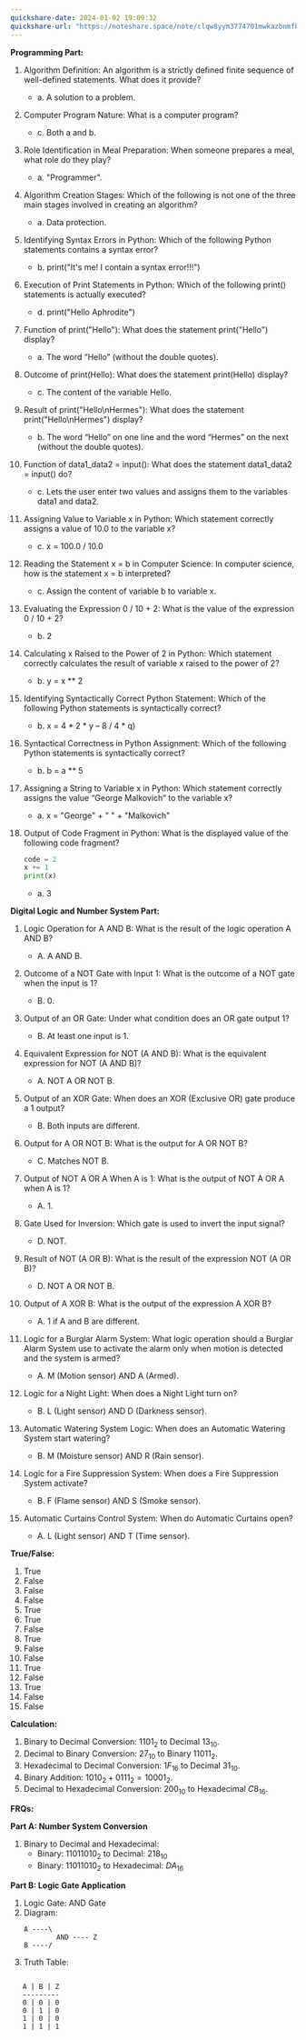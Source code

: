 ```yaml
---
quickshare-date: 2024-01-02 19:09:32
quickshare-url: "https://noteshare.space/note/clqw8yym3774701mwkazbnmfb#xGh+Lh2dhSxrULnIw451+ymGA6Gvn+ipxEmkyidxCnw"
---
```

**Programming Part:**

1. Algorithm Definition: An algorithm is a strictly defined finite sequence of well-defined statements. What does it provide?
   - a. A solution to a problem.

2. Computer Program Nature: What is a computer program?
   - c. Both a and b.

3. Role Identification in Meal Preparation: When someone prepares a meal, what role do they play?
   - a. "Programmer".

4. Algorithm Creation Stages: Which of the following is not one of the three main stages involved in creating an algorithm?
   - a. Data protection.

5. Identifying Syntax Errors in Python: Which of the following Python statements contains a syntax error?
   - b. print("It's me! I contain a syntax error!!!")

6. Execution of Print Statements in Python: Which of the following print() statements is actually executed?
   - d. print("Hello Aphrodite") 

7. Function of print("Hello"): What does the statement print("Hello") display?
   - a. The word “Hello” (without the double quotes).

8. Outcome of print(Hello): What does the statement print(Hello) display?
   - c. The content of the variable Hello.

9. Result of print("Hello\nHermes"): What does the statement print("Hello\nHermes") display?
   - b. The word “Hello” on one line and the word “Hermes” on the next (without the double quotes).

10. Function of data1_data2 = input(): What does the statement data1_data2 = input() do?
    - c. Lets the user enter two values and assigns them to the variables data1 and data2.

11. Assigning Value to Variable x in Python: Which statement correctly assigns a value of 10.0 to the variable x?
    - c. x = 100.0 / 10.0

12. Reading the Statement x = b in Computer Science: In computer science, how is the statement x = b interpreted?
    - c. Assign the content of variable b to variable x.

13. Evaluating the Expression 0 / 10 + 2: What is the value of the expression 0 / 10 + 2?
    - b. 2

14. Calculating x Raised to the Power of 2 in Python: Which statement correctly calculates the result of variable x raised to the power of 2?
    - b. y = x ** 2

15. Identifying Syntactically Correct Python Statement: Which of the following Python statements is syntactically correct?
    - b. x = 4 * 2 * y – 8 / 4 * q)

16. Syntactical Correctness in Python Assignment: Which of the following Python statements is syntactically correct?
    - b. b = a ** 5

17. Assigning a String to Variable x in Python: Which statement correctly assigns the value “George Malkovich” to the variable x?
    - a. x = "George" + " " + "Malkovich"

18. Output of Code Fragment in Python: What is the displayed value of the following code fragment?
    ```python
    code = 2
    x += 1
    print(x)
    ```
    - a. 3

**Digital Logic and Number System Part:**

1. Logic Operation for A AND B: What is the result of the logic operation A AND B?
   - A. A AND B.

2. Outcome of a NOT Gate with Input 1: What is the outcome of a NOT gate when the input is 1?
   - B. 0.

3. Output of an OR Gate: Under what condition does an OR gate output 1?
   - B. At least one input is 1.

4. Equivalent Expression for NOT (A AND B): What is the equivalent expression for NOT (A AND B)?
   - A. NOT A OR NOT B.

5. Output of an XOR Gate: When does an XOR (Exclusive OR) gate produce a 1 output?
   - B. Both inputs are different.

6. Output for A OR NOT B: What is the output for A OR NOT B?
   - C. Matches NOT B.

7. Output of NOT A OR A When A is 1: What is the output of NOT A OR A when A is 1?
   - A. 1.

8. Gate Used for Inversion: Which gate is used to invert the input signal?
   - D. NOT.

9. Result of NOT (A OR B): What is the result of the expression NOT (A OR B)?
   - D. NOT A OR NOT B.

10. Output of A XOR B: What is the output of the expression A XOR B?
    - A. 1 if A and B are different.

11. Logic for a Burglar Alarm System: What logic operation should a Burglar Alarm System use to activate the alarm only when motion is detected and the system is armed?
    - A. M (Motion sensor) AND A (Armed).

12. Logic for a Night Light: When does a Night Light turn on?
    - B. L (Light sensor) AND D (Darkness sensor).

13. Automatic Watering System Logic: When does an Automatic Watering System start watering?
    - B. M (Moisture sensor) AND R (Rain sensor).

14. Logic for a Fire Suppression System: When does a Fire Suppression System activate?
    - B. F (Flame sensor) AND S (Smoke sensor).

15. Automatic Curtains Control System: When do Automatic Curtains open?
    - A. L (Light sensor) AND T (Time sensor).

**True/False:**

1. True
2. False
3. False
4. False
5. True
6. True
7. False
8. True
9. False
10. False
11. True
12. False
13. True
14. False
15. False

**Calculation:**

1. Binary to Decimal Conversion: $1101_2$ to Decimal $13_{10}$.
2. Decimal to Binary Conversion: $27_{10}$ to Binary $11011_2$.
3. Hexadecimal to Decimal Conversion: $1F_{16}$ to Decimal $31_{10}$.
4. Binary Addition: $1010_2 + 0111_2 = 10001_2$.
5. Decimal to Hexadecimal Conversion: $200_{10}$ to Hexadecimal $C8_{16}.$

**FRQs:**

**Part A: Number System Conversion**

1. Binary to Decimal and Hexadecimal:
   - Binary: $11011010_2$ to Decimal: $218_{10}$
   - Binary: $11011010_2$ to Hexadecimal: $DA_{16}$

**Part B: Logic Gate Application**

1. Logic Gate: AND Gate
2. Diagram:
   ```
   A ----\
           AND ---- Z
   B ----/
   ```
3. Truth Table:
```

   A | B | Z
   ---------
   0 | 0 | 0
   0 | 1 | 0
   1 | 0 | 0
   1 | 1 | 1
```
